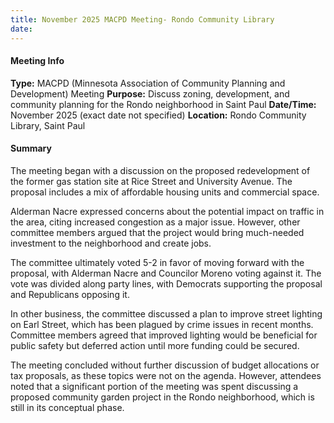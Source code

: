 ```yaml
---
title: November 2025 MACPD Meeting- Rondo Community Library
date: 
---
```

#### Meeting Info
**Type:** MACPD (Minnesota Association of Community Planning and Development) Meeting
**Purpose:** Discuss zoning, development, and community planning for the Rondo neighborhood in Saint Paul
**Date/Time:** November 2025 (exact date not specified)
**Location:** Rondo Community Library, Saint Paul

#### Summary

The meeting began with a discussion on the proposed redevelopment of the former gas station site at Rice Street and University Avenue. The proposal includes a mix of affordable housing units and commercial space.

Alderman Nacre expressed concerns about the potential impact on traffic in the area, citing increased congestion as a major issue. However, other committee members argued that the project would bring much-needed investment to the neighborhood and create jobs.

The committee ultimately voted 5-2 in favor of moving forward with the proposal, with Alderman Nacre and Councilor Moreno voting against it. The vote was divided along party lines, with Democrats supporting the proposal and Republicans opposing it.

In other business, the committee discussed a plan to improve street lighting on Earl Street, which has been plagued by crime issues in recent months. Committee members agreed that improved lighting would be beneficial for public safety but deferred action until more funding could be secured.

The meeting concluded without further discussion of budget allocations or tax proposals, as these topics were not on the agenda. However, attendees noted that a significant portion of the meeting was spent discussing a proposed community garden project in the Rondo neighborhood, which is still in its conceptual phase.

